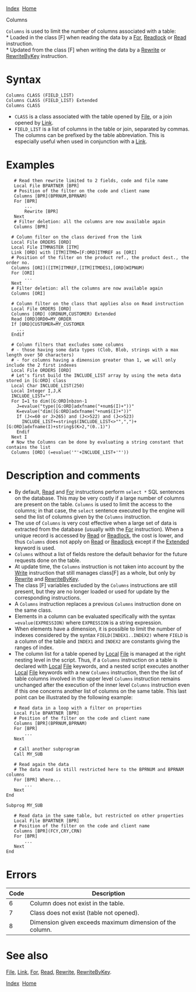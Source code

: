 [Index](index.html)  [Home](getting-started_home.html)

Columns

`Columns` is used to limit the number of columns associated with a table:  
\* Loaded in the class [F] when reading the data by a [For](4gl_for.html), [Readlock](4gl_readlock.html) or [Read](4gl_read.html) instruction.  
\* Updated from the class [F] when writing the data by a [Rewrite](4gl_rewrite.html) or [RewriteByKey](4gl_rewritebykey.html) instruction.

# Syntax

```
Columns CLASS (FIELD_LIST)
Columns CLASS (FIELD_LIST) Extended
Columns CLASS
```

* `CLASS` is a class associated with the table opened by [File](4gl_file.html), or a join opened by [Link](4gl_link.html).
* `FIELD_LIST` is a list of columns in the table or join, separated by commas. The columns can be prefixed by the table abbreviation. This is especially useful when used in conjunction with a [Link](4gl_link.html).

# Examples

```
   # Read then rewrite limited to 2 fields, code and file name
   Local File BPARTNER [BPR]
   # Position of the filter on the code and client name
   Columns [BPR](BPRNUM,BPRNAM)
   For [BPR]
       ...
       Rewrite [BPR]
   Next
   # Filter deletion: all the columns are now available again
   Columns [BPR]

  # Column filter on the class derived from the link
  Local File ORDERS [ORD]
  Local File ITMMASTER [ITM]
  Link [ORD] with [ITM]ITM0=[F:ORD]ITMREF as [ORI]
  # Position of the filter on the product ref., the product dest., the order no.
  Columns [ORI]([ITM]ITMREF,[ITM]ITMDES1,[ORD]WIPNUM)
  For [ORI]
       ...
  Next
  # Filter deletion: all the columns are now available again
  Columns [ORI]

  # Column filter on the class that applies also on Read instruction
  Local File ORDERS [ORD]
  Columns [ORD] (ORDNUM,CUSTOMER) Extended
  Read [ORD]ORD0=MY_ORDER
  If [ORD]CUSTOMER=MY_CUSTOMER
    ...
  Endif

  # Column filters that excludes some columns
  # - those having some data types (Clob, Blob, strings with a max length over 50 characters)
  # - for columns having a dimension greater than 1, we will only include the 2 first indexes
  Local File ORDERS [ORD]
  # Let's first build the INCLUDE_LIST array by using the meta data stored in [G:ORD] class
  Local Char INCLUDE_LIST(250)
  Local Integer I,J,K
  INCLUDE_LIST=""
  For I=1 to dim([G:ORD]nbzon-1
    J=evalue("type([G:ORD]adxfname("+num$(I)+"))"
    K=evalue("dim([G:ORD]adxfname("+num$(I)+"))"
    If (J<=60 or J>265) and (J<>522) and (J<>523)
      INCLUDE_LIST+=string$(INCLUDE_LIST<>"",",")+[G:ORD]adxfname(I)+string$(K>2,"(0..1)")
    Endif
  Next I
  # Now the Columns can be done by evaluating a string constant that contains the list
  Columns [ORD] (=evalue('"'+INCLUDE_LIST+'"'))
```

# Description and comments

* By default, [Read](4gl_read.html) and [For](4gl_for.html) instructions perform `select *` SQL sentences on the database. This may be very costly if a large number of columns are present on the table. `Columns` is used to limit the access to the columns; in that case, the `select` sentence executed by the engine will send the list of columns given by the `Columns` instruction.
* The use of `Columns` is very cost effective when a large set of data is extracted from the database (usually with the [For](4gl_for.html) instruction). When a unique record is accessed by [Read](4gl_read.html) or [Readlock](4gl_readlock.html), the cost is lower, and thus `Columns` does not apply on [Read](4gl_read.html) or [Readlock](4gl_readlock.html) except if the [Extended](4gl_extended.html) keyword is used.
* `Columns` without a list of fields restore the default behavior for the future requests done on the table.
* At update time, the `Columns` instruction is not taken into account by the [Write](4gl_write.html) instruction that still manages class[F] as a whole, but only by [Rewrite](4gl_rewrite.html) and [RewriteByKey](4gl_rewritebykey.html).
* The class [F] variables excluded by the `Columns` instructions are still present, but they are no longer loaded or used for update by the corresponding instructions.
* A `Columns` instruction replaces a previous `Columns` instruction done on the same class.
* Elements in a column can be evaluated specifically with the syntax `=evalue(EXPRESSION)` where `EXPRESSION` is a string expression.
* When elements have a dimension, it is possible to limit the number of indexes considered by the syntax `FIELD(INDEX1..INDEX2)` where `FIELD` is a column of the table and `INDEX1` and `INDEX2` are constants giving the ranges of index.
* The column list for a table opened by [Local](4gl_local.html) [File](4gl_file.html) is managed at the right nesting level in the script. Thus, if a `Columns` instruction on a table is declared with [Local](4gl_local.html) [File](4gl_file.html) keywords, and a nested script executes another [Local](4gl_local.html) [File](4gl_file.html) keywords with a new `Columns` instruction, then the the list of table columns involved in the upper level `Columns` instruction remains unchanged after the execution of the inner level `Columns` instruction even if this one concerns another list of columns on the same table. This last point can be illustrated by the following example:

```
   # Read data in a loop with a filter on properties
   Local File BPARTNER [BPR]
   # Position of the filter on the code and client name
   Columns [BPR](BPRNUM,BPRNAM)
   For [BPR]
       ...
   Next

   # Call another subprogram
   Call MY_SUB

   # Read again the data
   # The data read is still restricted here to the BPRNUM and BPRNAM columns
   For [BPR] Where...
       ...
   Next
End

Subprog MY_SUB

   # Read data in the same table, but restricted on other properties
   Local File BPARTNER [BPR]
   # Position of the filter on the code and client name
   Columns [BPR](FCY,CRY,CRN)
   For [BPR]
       ...
   Next
End
```

# Errors

| Code | Description |
| --- | --- |
| 6 | Column does not exist in the table. |
| 7 | Class does not exist (table not opened). |
| 8 | Dimension given exceeds maximum dimension of the column. |

# See also

[File](4gl_file.html), [Link](4gl_link.html), [For](4gl_for.html), [Read](4gl_read.html), [Rewrite](4gl_rewrite.html), [RewriteByKey](4gl_rewritebykey.html).

  

[Index](index.html)  [Home](getting-started_home.html)